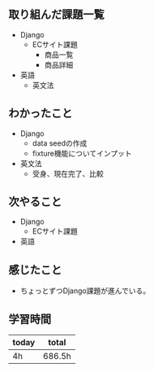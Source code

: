 ## 取り組んだ課題一覧
- Django
	- ECサイト課題
		- 商品一覧
		- 商品詳細
- 英語
	- 英文法
## わかったこと
- Django
	- data seedの作成
	- fixture機能についてインプット
- 英文法
	- 受身、現在完了、比較
## 次やること
- Django
	- ECサイト課題
- 英語
## 感じたこと
- ちょっとずつDjango課題が進んでいる。
## 学習時間

| today | total  |
| ----- | ------ |
| 4h    | 686.5h |

